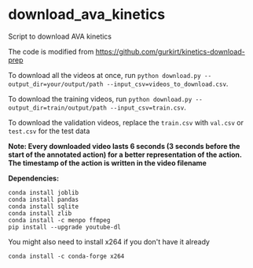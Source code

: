 # download_ava_kinetics
Script to download AVA kinetics

The code is modified from https://github.com/gurkirt/kinetics-download-prep

To download all the videos at once, run `python download.py --output_dir=your/output/path --input_csv=videos_to_download.csv`.

To download the training videos, run `python download.py --output_dir=train/output/path --input_csv=train.csv`. 

To download the validation videos, replace the `train.csv` with `val.csv` or `test.csv` for the test data

**Note: Every downloaded video lasts 6 seconds (3 seconds before the start of the annotated action) for a better representation of the action. The timestamp of the action is written in the video filename**

**Dependencies:**

    conda install joblib
    conda install pandas
    conda install sqlite
    conda install zlib
    conda install -c menpo ffmpeg
    pip install --upgrade youtube-dl
    
You might also need to install x264 if you don't have it already

`conda install -c conda-forge x264`

